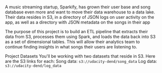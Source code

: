 A music streaming startup, Sparkify, has grown their user base and song database even more and want to move their data warehouse to a data lake. Their data resides in S3, in a directory of JSON logs on user activity on the app, as well as a directory with JSON metadata on the songs in their app

The purpose of this project is to build an ETL pipeline that extracts their data from S3, processes them using Spark, and loads the data back into S3 as a set of dimensional tables. This will allow their analytics team to continue finding insights in what songs their users are listening to.

Project Datasets
You'll be working with two datasets that reside in S3. Here are the S3 links for each:
Song data: `s3://udacity-dend/song_data`
Log data: `s3://udacity-dend/log_data`

